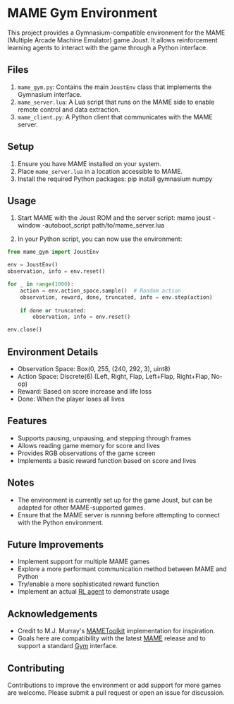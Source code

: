 # MAME Gym Environment

This project provides a Gymnasium-compatible environment for the MAME (Multiple Arcade Machine Emulator) game Joust. It allows reinforcement learning agents to interact with the game through a Python interface.

## Files

1. `mame_gym.py`: Contains the main `JoustEnv` class that implements the Gymnasium interface.
2. `mame_server.lua`: A Lua script that runs on the MAME side to enable remote control and data extraction.
3. `mame_client.py`: A Python client that communicates with the MAME server.

## Setup

1. Ensure you have MAME installed on your system.
2. Place `mame_server.lua` in a location accessible to MAME.
3. Install the required Python packages:
    pip install gymnasium numpy 


## Usage

1. Start MAME with the Joust ROM and the server script:
mame joust -window -autoboot_script path/to/mame_server.lua


2. In your Python script, you can now use the environment:

```python
from mame_gym import JoustEnv

env = JoustEnv()
observation, info = env.reset()

for _ in range(1000):
    action = env.action_space.sample()  # Random action
    observation, reward, done, truncated, info = env.step(action)
    
    if done or truncated:
        observation, info = env.reset()

env.close()
```

## Environment Details
- Observation Space: Box(0, 255, (240, 292, 3), uint8)
- Action Space: Discrete(6) (Left, Right, Flap, Left+Flap, Right+Flap, No-op)
- Reward: Based on score increase and life loss
- Done: When the player loses all lives

## Features
- Supports pausing, unpausing, and stepping through frames
- Allows reading game memory for score and lives
- Provides RGB observations of the game screen
- Implements a basic reward function based on score and lives


## Notes
- The environment is currently set up for the game Joust, but can be adapted for other MAME-supported games.
- Ensure that the MAME server is running before attempting to connect with the Python environment.

## Future Improvements
- Implement support for multiple MAME games
- Explore a more performant communication method between MAME and Python
- Try/enable a more sophisticated reward function
- Implement an actual [RL agent](https://stable-baselines.readthedocs.io/en/master/) to demonstrate usage

## Acknowledgements

- Credit to M.J. Murray's [MAMEToolkit](https://github.com/M-J-Murray/MAMEToolkit) implementation for inspiration. 
- Goals here are compatibility with the latest [MAME](https://github.com/mamedev/mame) release and to support a standard [Gym](https://gymnasium.farama.org/) interface.

## Contributing
Contributions to improve the environment or add support for more games are welcome. Please submit a pull request or open an issue for discussion.